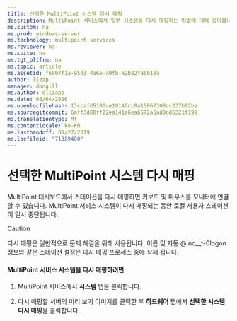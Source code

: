 ```yaml
---
title: 선택한 MultiPoint 시스템 다시 매핑
description: MultiPoint 서비스에서 일부 시스템을 다시 매핑하는 방법에 대해 알아봅니다.
ms.custom: na
ms.prod: windows-server
ms.technology: multipoint-services
ms.reviewer: na
ms.suite: na
ms.tgt_pltfrm: na
ms.topic: article
ms.assetid: f6007f1a-95d3-4a6e-a9fb-a2b82fa6918a
author: lizap
manager: dongill
ms.author: elizapo
ms.date: 08/04/2016
ms.openlocfilehash: 13ccafd5100ce19145cc0a15867308cc237b92ba
ms.sourcegitcommit: 6aff3d88ff22ea141a6ea6572a5ad8dd6321f199
ms.translationtype: MT
ms.contentlocale: ko-KR
ms.lasthandoff: 09/27/2019
ms.locfileid: "71389400"
---
```

# <a name="remap-selected-multipoint-systems"></a>선택한 MultiPoint 시스템 다시 매핑
MultiPoint 대시보드에서 스테이션을 다시 매핑하면 키보드 및 마우스를 모니터에 연결할 수 있습니다. MultiPoint 서비스 시스템이 다시 매핑되는 동안 로컬 사용자 스테이션이 일시 중단됩니다.  
  
> [!CAUTION]  
> 다시 매핑은 일반적으로 문제 해결을 위해 사용됩니다. 이름 및 자동 @ no__t-0logon 정보와 같은 스테이션 설정은 다시 매핑 프로세스 중에 삭제 됩니다.  
  
#### <a name="to-remap-a-multipoint-services-system"></a>MultiPoint 서비스 시스템을 다시 매핑하려면  
  
1.  MultiPoint 서비스에서 **시스템** 탭을 클릭합니다.  
  
2.  다시 매핑할 서버의 미리 보기 이미지를 클릭한 후 **하드웨어** 탭에서 **선택한 시스템 다시 매핑**을 클릭합니다. 